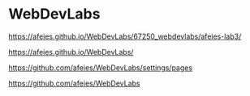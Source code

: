 # WebDevLabs

https://afeies.github.io/WebDevLabs/67250_webdevlabs/afeies-lab3/

https://afeies.github.io/WebDevLabs/

https://github.com/afeies/WebDevLabs/settings/pages

https://github.com/afeies/WebDevLabs